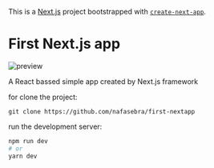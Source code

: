 This is a [Next.js](https://nextjs.org/) project bootstrapped with [`create-next-app`](https://github.com/vercel/next.js/tree/canary/packages/create-next-app).

# First Next.js app

![preview](https://user-images.githubusercontent.com/74317517/126273259-311d98c1-4255-46a5-8f0e-edefc9a645fd.PNG)

A React bassed simple app created by Next.js framework

for clone the project: 

```
git clone https://github.com/nafasebra/first-nextapp
```

run the development server:

```bash
npm run dev
# or
yarn dev
```